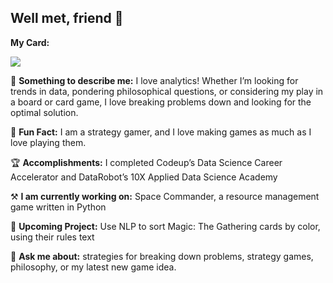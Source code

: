 ## Well met, friend 🤝

**My Card:**

![](https://document-export.canva.com/KiMxQ/DAENr7KiMxQ/25/thumbnail/9jzIb0JklC3kRv-ACDBCAQ-0001-13189866887.png)

🔎 **Something to describe me:** I love analytics! Whether I’m looking for trends in data, pondering philosophical questions, or considering my play in a board or card game, I love breaking problems down and looking for the optimal solution.

🎲 **Fun Fact:** I am a strategy gamer, and I love making games as much as I love playing them.

🏆 **Accomplishments:** I completed Codeup’s Data Science Career Accelerator and DataRobot’s 10X Applied Data Science Academy

⚒ **I am currently working on:** Space Commander, a resource management game written in Python

📓 **Upcoming Project:** Use NLP to sort Magic: The Gathering cards by color, using their rules text

💬 **Ask me about:** strategies for breaking down problems, strategy games, philosophy, or my latest new game idea.

